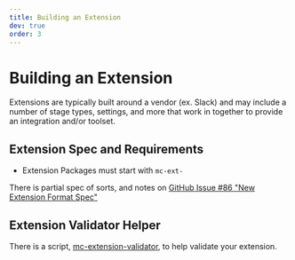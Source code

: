```yaml
---
title: Building an Extension
dev: true
order: 3
---
```


# Building an Extension

Extensions are typically built around a vendor (ex. Slack) and may include a number of stage types, settings, and more that work in together to provide an integration and/or toolset.

## Extension Spec and Requirements

* Extension Packages must start with `mc-ext-`

There is partial spec of sorts, and notes on [GitHub Issue #86 "New Extension Format Spec"](https://github.com/space-race/mc-core/issues/86)

## Extension Validator Helper

There is a script, [mc-extension-validator](https://github.com/space-race/mc-extension-validator), to help validate your extension.
